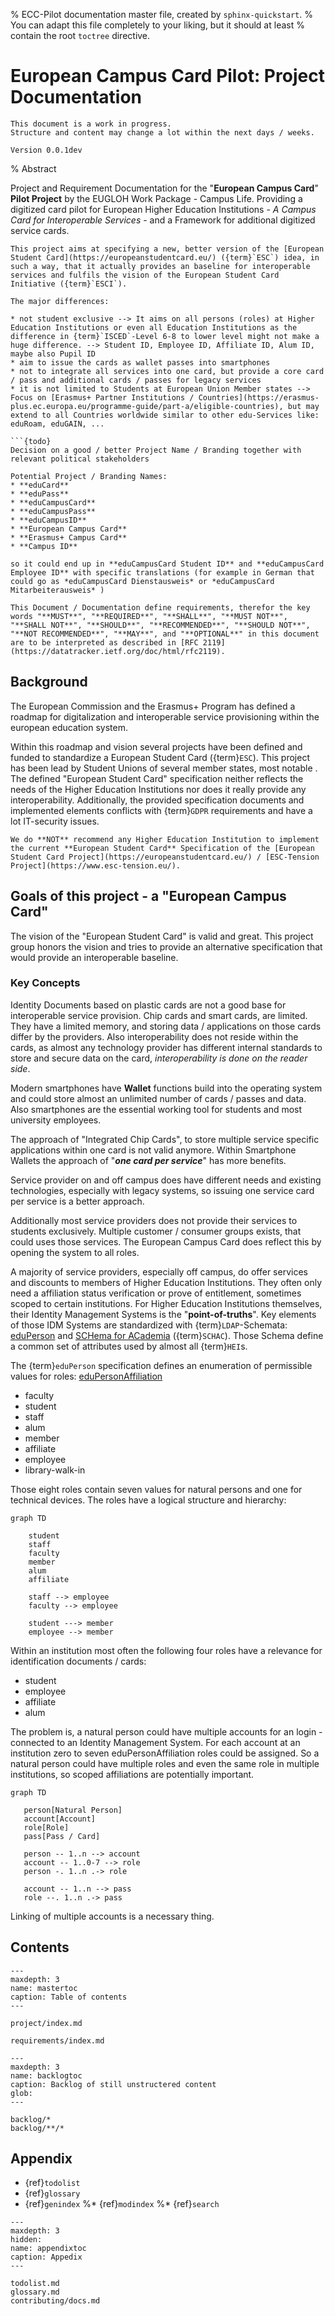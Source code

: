 % ECC-Pilot documentation master file, created by `sphinx-quickstart`.
% You can adapt this file completely to your liking, but it should at least
% contain the root `toctree` directive.

# European Campus Card Pilot: Project Documentation

```{attention}
This document is a work in progress.
Structure and content may change a lot within the next days / weeks.

Version 0.0.1dev

```
% Abstract

Project and Requirement Documentation for the "**European Campus Card**" **Pilot Project** by the EUGLOH Work Package - Campus Life.
Providing a digitized card pilot for European Higher Education Institutions - *A Campus Card for Interoperable Services* - and a Framework for additional digitized service cards.

```{note}
This project aims at specifying a new, better version of the [European Student Card](https://europeanstudentcard.eu/) ({term}`ESC`) idea, in such a way, that it actually provides an baseline for interoperable services and fulfils the vision of the European Student Card Initiative ({term}`ESCI`).

The major differences:

* not student exclusive --> It aims on all persons (roles) at Higher Education Institutions or even all Education Institutions as the difference in {term}`ISCED`-Level 6-8 to lower level might not make a huge difference. --> Student ID, Employee ID, Affiliate ID, Alum ID, maybe also Pupil ID
* aim to issue the cards as wallet passes into smartphones
* not to integrate all services into one card, but provide a core card / pass and additional cards / passes for legacy services
* it is not limited to Students at European Union Member states --> Focus on [Erasmus+ Partner Institutions / Countries](https://erasmus-plus.ec.europa.eu/programme-guide/part-a/eligible-countries), but may extend to all Countries worldwide similar to other edu-Services like: eduRoam, eduGAIN, ...

```{todo}
Decision on a good / better Project Name / Branding together with relevant political stakeholders

Potential Project / Branding Names:
* **eduCard**
* **eduPass**
* **eduCampusCard**
* **eduCampusPass**
* **eduCampusID**
* **European Campus Card**
* **Erasmus+ Campus Card**
* **Campus ID**

so it could end up in **eduCampusCard Student ID** and **eduCampusCard Employee ID** with specific translations (for example in German that could go as *eduCampusCard Dienstausweis* or *eduCampusCard Mitarbeiterausweis* )
```




```{hint}
This Document / Documentation define requirements, therefor the key words "**MUST**", "**REQUIRED**", "**SHALL**", "**MUST NOT**", "**SHALL NOT**", "**SHOULD**", "**RECOMMENDED**", "**SHOULD NOT**", "**NOT RECOMMENDED**", "**MAY**", and "**OPTIONAL**" in this document are to be interpreted as described in [RFC 2119](https://datatracker.ietf.org/doc/html/rfc2119).
```

## Background

The European Commission and the Erasmus+ Program has defined a roadmap for digitalization and interoperable service provisioning within the european education system.

Within this roadmap and vision several projects have been defined and funded to standardize a European Student Card ({term}`ESC`).
This project has been lead by Student Unions of several member states, most notable .
The defined "European Student Card" specification neither reflects the needs of the Higher Education Institutions nor does it really provide any interoperability.
Additionally, the provided specification documents and implemented elements conflicts with {term}`GDPR` requirements and have a lot IT-security issues.

```{warning}
We do **NOT** recommend any Higher Education Institution to implement the current **European Student Card** Specification of the [European Student Card Project](https://europeanstudentcard.eu/) / [ESC-Tension Project](https://www.esc-tension.eu/).
```

## Goals of this project - a "European Campus Card"

The vision of the "European Student Card" is valid and great.
This project group honors the vision and tries to provide an alternative specification that would provide an interoperable baseline.

### Key Concepts

Identity Documents based on plastic cards are not a good base for interoperable service provision.
Chip cards and smart cards, are limited.
They have a limited memory, and storing data / applications on those cards differ by the providers.
Also interoperability does not reside within the cards, as almost any technology provider has different internal standards to store and secure data on the card, *interoperability is done on the reader side*.

Modern smartphones have **Wallet** functions build into the operating system and could store almost an unlimited number of cards / passes and data.
Also smartphones are the essential working tool for students and most university employees.

The approach of "Integrated Chip Cards", to store multiple service specific applications within one card is not valid anymore.
Within Smartphone Wallets the approach of "***one card per service***" has more benefits.

Service provider on and off campus does have different needs and existing technologies, especially with legacy systems, so issuing one service card per service is a better approach.

Additionally most service providers does not provide their services to students exclusively.
Multiple customer / consumer groups exists, that could uses those services.
The European Campus Card does reflect this by opening the system to all roles.

A majority of service providers, especially off campus, do offer services and discounts to members of Higher Education Institutions.
They often only need a affiliation status verification or prove of entitlement, sometimes scoped to certain institutions.
For Higher Education Institutions themselves, their Identity Management Systems is the "**point-of-truths**".
Key elements of those IDM Systems are standardized with {term}`LDAP`-Schemata: [eduPerson](https://wiki.refeds.org/display/STAN/eduPerson) and [SCHema for ACademia](https://wiki.refeds.org/display/STAN/SCHAC) ({term}`SCHAC`).
Those Schema define a common set of attributes used by almost all {term}`HEI`s.

The {term}`eduPerson` specification defines an enumeration of permissible values for roles: [eduPersonAffiliation](https://wiki.refeds.org/display/STAN/eduPerson+2021-11#eduPerson202111-eduPersonAffiliation)

* faculty
* student
* staff
* alum
* member
* affiliate
* employee
* library-walk-in

Those eight roles contain seven values for natural persons and one for technical devices.
The roles have a logical structure and hierarchy:

```{mermaid}
graph TD

    student
    staff
    faculty
    member
    alum
    affiliate

    staff --> employee
    faculty --> employee

    student ---> member
    employee --> member
```

Within an institution most often the following four roles have a relevance for identification documents / cards:

* student
* employee
* affiliate
* alum

The problem is, a natural person could have multiple accounts for an login - connected to an Identity Management System.
For each account at an institution zero to seven eduPersonAffiliation roles could be assigned.
So a natural person could have multiple roles and even the same role in multiple institutions, so scoped affiliations are potentially important.

```{mermaid}
graph TD

   person[Natural Person]
   account[Account]
   role[Role]
   pass[Pass / Card]

   person -- 1..n --> account
   account -- 1..0-7 --> role
   person -. 1..n .-> role

   account -- 1..n --> pass
   role --. 1..n .-> pass

```

Linking of multiple accounts is a necessary thing.

## Contents

```{toctree}
---
maxdepth: 3
name: mastertoc
caption: Table of contents
---

project/index.md

requirements/index.md

```


```{toctree}
---
maxdepth: 3
name: backlogtoc
caption: Backlog of still unstructered content
glob:
---

backlog/*
backlog/**/*

```

## Appendix

* {ref}`todolist`
* {ref}`glossary`
* {ref}`genindex`
%* {ref}`modindex`
%* {ref}`search`

```{toctree}
---
maxdepth: 3
hidden:
name: appendixtoc
caption: Appedix
---

todolist.md
glossary.md
contributing/docs.md

```
